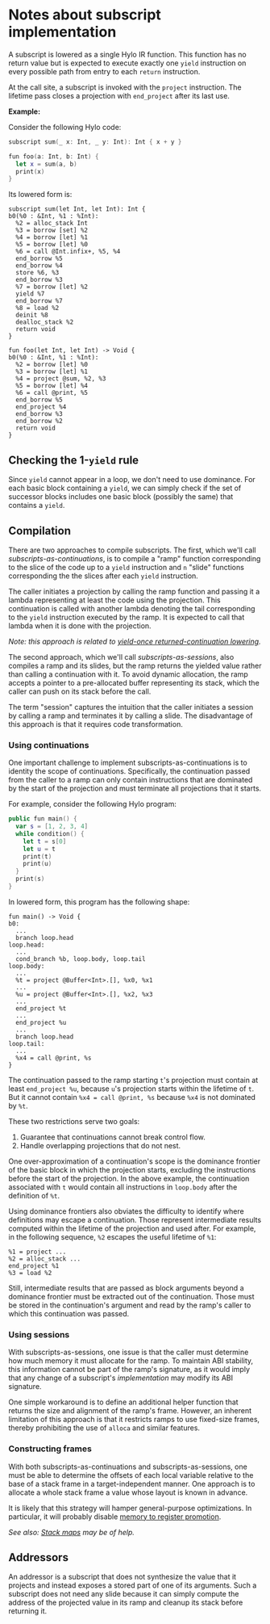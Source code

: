 # Notes about subscript implementation

A subscript is lowered as a single Hylo IR function.
This function has no return value but is expected to execute exactly one `yield` instruction on every possible path from entry to each `return` instruction.

At the call site, a subscript is invoked with the `project` instruction.
The lifetime pass closes a projection with `end_project` after its last use.

**Example:**

Consider the following Hylo code:

```swift
subscript sum(_ x: Int, _ y: Int): Int { x + y }

fun foo(a: Int, b: Int) {
  let x = sum(a, b)
  print(x)
}
```

Its lowered form is:

```
subscript sum(let Int, let Int): Int {
b0(%0 : &Int, %1 : %Int):
  %2 = alloc_stack Int
  %3 = borrow [set] %2
  %4 = borrow [let] %1
  %5 = borrow [let] %0
  %6 = call @Int.infix+, %5, %4
  end_borrow %5
  end_borrow %4
  store %6, %3
  end_borrow %3
  %7 = borrow [let] %2
  yield %7
  end_borrow %7
  %8 = load %2
  deinit %8
  dealloc_stack %2
  return void
}

fun foo(let Int, let Int) -> Void {
b0(%0 : &Int, %1 : %Int):
  %2 = borrow [let] %0
  %3 = borrow [let] %1
  %4 = project @sum, %2, %3
  %5 = borrow [let] %4
  %6 = call @print, %5
  end_borrow %5
  end_project %4
  end_borrow %3
  end_borrow %2
  return void
}
```

## Checking the 1-`yield` rule

Since `yield` cannot appear in a loop, we don't need to use dominance.
For each basic block containing a `yield`, we can simply check if the set of successor blocks includes one basic block (possibly the same) that contains a `yield`.

## Compilation

There are two approaches to compile subscripts.
The first, which we'll call *subscripts-as-continuations*, is to compile a "ramp" function corresponding to the slice of the code up to a `yield` instruction and `n` "slide" functions corresponding the the slices after each `yield` instruction.

The caller initiates a projection by calling the ramp function and passing it a lambda representing at least the code using the projection.
This continuation is called with another lambda denoting the tail corresponding to the `yield` instruction executed by the ramp.
It is expected to call that lambda when it is done with the projection.

*Note: this approach is related to  [yield-once returned-continuation lowering](https://llvm.org/docs/Coroutines.html#returned-continuation-lowering).*

The second approach, which we'll call *subscripts-as-sessions*, also compiles a ramp and its slides, but the ramp returns the yielded value rather than calling a continuation with it.
To avoid dynamic allocation, the ramp accepts a pointer to a pre-allocated buffer representing its stack, which the caller can push on its stack before the call.

The term "session" captures the intuition that the caller initiates a session by calling a ramp and terminates it by calling a slide.
The disadvantage of this approach is that it requires code transformation.

### Using continuations

One important challenge to implement subscripts-as-continuations is to identity the scope of continuations.
Specifically, the continuation passed from the caller to a ramp can only contain instructions that are dominated by the start of the projection and must terminate all projections that it starts.

For example, consider the following Hylo program:

```swift
public fun main() {
  var s = [1, 2, 3, 4]
  while condition() {
    let t = s[0]
    let u = t
    print(t)
    print(u)
  }
  print(s)
}
```

In lowered form, this program has the following shape:

```
fun main() -> Void {
b0:
  ...
  branch loop.head
loop.head:
  ...
  cond_branch %b, loop.body, loop.tail
loop.body:
  ...
  %t = project @Buffer<Int>.[], %x0, %x1
  ...
  %u = project @Buffer<Int>.[], %x2, %x3
  ...
  end_project %t
  ...
  end_project %u
  ...
  branch loop.head
loop.tail:
  ...
  %x4 = call @print, %s
}
```

The continuation passed to the ramp starting `t`'s projection must contain at least `end_project %u`, because `u`'s projection starts within the lifetime of `t`.
But it cannot contain `%x4 = call @print, %s` because `%x4` is not dominated by `%t`.

These two restrictions serve two goals:
1. Guarantee that continuations cannot break control flow.
2. Handle overlapping projections that do not nest.

One over-approximation of a continuation's scope is the dominance frontier of the basic block in which the projection starts, excluding the instructions before the start of the projection.
In the above example, the continuation associated with `t` would contain all instructions in `loop.body` after the definition of `%t`.

Using dominance frontiers also obviates the difficulty to identify where definitions may escape a continuation.
Those represent intermediate results computed within the lifetime of the projection and used after.
For example, in the following sequence, `%2` escapes the useful lifetime of `%1`:

```
%1 = project ...
%2 = alloc_stack ...
end_project %1
%3 = load %2
```

Still, intermediate results that are passed as block arguments beyond a dominance frontier must be extracted out of the continuation.
Those must be stored in the continuation's argument and read by the ramp's caller to which this continuation was passed.

### Using sessions

With subscripts-as-sessions, one issue is that the caller must determine how much memory it must allocate for the ramp.
To maintain ABI stability, this information cannot be part of the ramp's signature, as it would imply that any change of a subscript's *implementation* may modify its ABI signature.

One simple workaround is to define an additional helper function that returns the size and alignment of the ramp's frame.
However, an inherent limitation of this approach is that it restricts ramps to use fixed-size frames, thereby prohibiting the use of `alloca` and similar features.

### Constructing frames

With both subscripts-as-continuations and subscripts-as-sessions, one must be able to determine the offsets of each local variable relative to the base of a stack frame in a target-independent manner.
One approach is to allocate a whole stack frame a value whose layout is known in advance.

It is likely that this strategy will hamper general-purpose optimizations.
In particular, it will probably disable [memory to register promotion](https://llvm.org/docs/Passes.html#mem2reg-promote-memory-to-register).

*See also: [Stack maps](https://llvm.org/docs/StackMaps.html) may be of help.*

## Addressors

An addressor is a subscript that does not synthesize the value that it projects and instead exposes a stored part of one of its arguments.
Such a subscript does not need any slide because it can simply compute the address of the projected value in its ramp and cleanup its stack before returning it.
